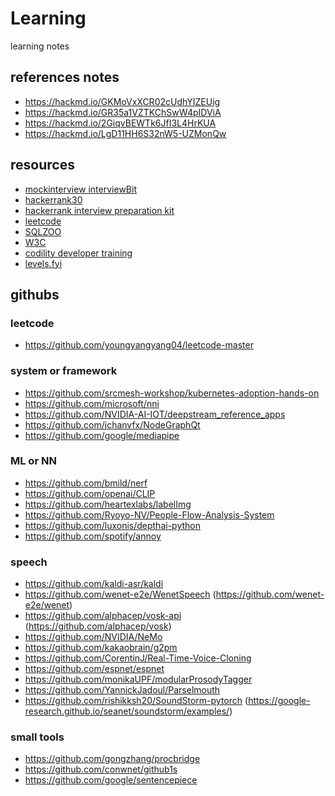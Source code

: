 # Learning
learning notes

## references notes
 - https://hackmd.io/GKMoVxXCR02cUdhYIZEUig
 - https://hackmd.io/GR35a1VZTKChSwW4pIDViA
 - https://hackmd.io/2GiqvBEWTk6JfI3L4HrKUA
 - https://hackmd.io/LgD11HH6S32nW5-UZMonQw

## resources
 - [mockinterview interviewBit](https://www.interviewbit.com/mock-interview/)
 - [hackerrank30](https://buzzorange.com/techorange/2022/10/27/30-days-coding-challenge/)
 - [hackerrank interview preparation kit](https://www.hackerrank.com/interview/interview-preparation-kit)
 - [leetcode](https://leetcode.com/problemset/all/)
 - [SQLZOO](https://sqlzoo.net/wiki/SQL_Tutorial)
 - [W3C](https://www.w3.org/)
 - [codility developer training](https://app.codility.com/programmers/)
 - [levels.fyi](https://www.levels.fyi/t/software-engineer/locations/taiwan)

## githubs
### leetcode
 - https://github.com/youngyangyang04/leetcode-master
### system or framework
 - https://github.com/srcmesh-workshop/kubernetes-adoption-hands-on
 - https://github.com/microsoft/nni
 - https://github.com/NVIDIA-AI-IOT/deepstream_reference_apps
 - https://github.com/jchanvfx/NodeGraphQt
 - https://github.com/google/mediapipe
### ML or NN
 - https://github.com/bmild/nerf
 - https://github.com/openai/CLIP
 - https://github.com/heartexlabs/labelImg
 - https://github.com/Ryoyo-NV/People-Flow-Analysis-System
 - https://github.com/luxonis/depthai-python
 - https://github.com/spotify/annoy
### speech
 - https://github.com/kaldi-asr/kaldi
 - https://github.com/wenet-e2e/WenetSpeech  (https://github.com/wenet-e2e/wenet)
 - https://github.com/alphacep/vosk-api  (https://github.com/alphacep/vosk)
 - https://github.com/NVIDIA/NeMo
 - https://github.com/kakaobrain/g2pm
 - https://github.com/CorentinJ/Real-Time-Voice-Cloning
 - https://github.com/espnet/espnet
 - https://github.com/monikaUPF/modularProsodyTagger
 - https://github.com/YannickJadoul/Parselmouth
 - https://github.com/rishikksh20/SoundStorm-pytorch (https://google-research.github.io/seanet/soundstorm/examples/)
### small tools
 - https://github.com/gongzhang/procbridge
 - https://github.com/conwnet/github1s
 - https://github.com/google/sentencepiece
